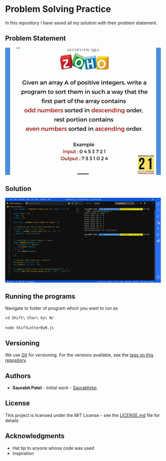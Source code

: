 # Problem Solving Practice

In this repository I have saved all my solution with their problem statement.

## Problem Statement

![Problem Statement](https://github.com/Saurabhrkp/Problem-Solving/raw/master/Sort%20Array%20in%20Parts/Problem%20Statement.jpeg)

## Solution

![Problem Solution](https://github.com/Saurabhrkp/Problem-Solving/raw/master/Sort%20Array%20in%20Parts/Solution.jpeg)

## Running the programs

Navigate to folder of program which you want to run as

```
cd Shift\ Char\ by\ N/

node ShiftLetterByN.js
```

## Versioning

We use [Git](https://git-scm.com/) for versioning. For the versions available, see the [tags on this repository](https://github.com/Saurabhrkp/Problem-Solving/tags).

## Authors

- **Saurabh Patel** - _Initial work_ - [Saurabhrkp](https://github.com/Saurabhrkp)

## License

This project is licensed under the MIT License - see the [LICENSE.md](LICENSE.md) file for details

## Acknowledgments

- Hat tip to anyone whose code was used
- Inspiration

